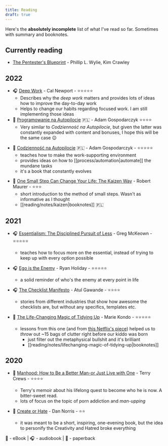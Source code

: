 ```yaml
---
title: Reading
draft: true
---
```

Here's the **absolutely incomplete** list of what I've read so far. Sometimes with summary and booknotes.

<!-- If you're curious about how I read, [[books/reading |take a look]]. -->

## Currently reading 
- [The Pentester's Blueprint](https://www.amazon.com/Pentester-BluePrint-Your-Guide-Being/dp/1119684307) - Phillip L. Wylie, Kim Crawley

## 2022
- 🎧 [Deep Work](https://www.amazon.com/Deep-Work-Focused-Success-Distracted/dp/1455586692?tag=radexio-20) - Cal Newport - ⭐️⭐️⭐️⭐️⭐️
	- Describes why the _deep work_ matters and provides lots of ideas how to improve the day-to-day work
	- Helps to change our habits regarding focused work. I am still implementing those ideas
- 📱 [Programowanie na Autopilocie](https://pna.zautomatyzowani.pl/) 🇵🇱 - Adam Gospodarczyk ⭐️⭐️⭐️⭐️
	- Very similar to _Codzienność na Autopilocie_, but given the latter was constantly expanded with content and bonuses, I hope this will be the same case 😉
* 📱 [Codzienność na Autopilocie](https://codziennosc.zautomatyzowani.pl/) 🇵🇱 - Adam Gospodarczyk - ⭐️⭐️⭐️⭐️⭐️
	* teaches how to make the work-supporting environment
	* provides ideas on how to [[process/automation|automate]] the mundane tasks
	* it's a book that constantly evolves
- 📱 [One Small Step Can Change Your Life: The Kaizen Way](https://www.amazon.com/Small-Step-Change-Your-Life/dp/076118032X/) - Robert Maurer - ⭐️⭐️⭐️
	- short introduction to the method of small steps. Wasn't as informative as I thought
	- [[reading/notes/kaizen|booknotes]] 🇵🇱

## 2021

- 🎧 [Essentialism: The Disciplined Pursuit of Less](https://www.amazon.com/Essentialism-Disciplined-Pursuit-Greg-McKeown/dp/0804137382) - Greg McKeown - ⭐️⭐️⭐️⭐️⭐️
	- teaches how to focus more on the essential, instead of trying to keep up with every option possible

- 🎧 [Ego is the Enemy](http://egoistheenemy.com) - Ryan Holiday - ⭐️⭐️⭐️⭐️⭐️
	- a solid reminder of who's the enemy at every point in life

- 🎧 [The Checklist Manifesto](https://www.amazon.com/The-Checklist-Manifesto-audiobook/dp/B0031Q9ZWY) - Atul Gawande - ⭐️⭐️⭐️⭐️
	- stories from different industries that show how awesome the checklists are, but without any specifics, templates etc.

- 📱 [The Life-Changing Magic of Tidying Up](https://www.amazon.com/Life-Changing-Magic-Tidying-Decluttering-Organizing/dp/1607747308) - Marie Kondo - ⭐️⭐️⭐️⭐️⭐️
  - lessons from this one (and from [this Netflix's piece](https://www.netflix.com/pl-en/title/80209379)) helped us to _throw_ out ~15 bags of clutter right before our kiddo was born
	  - just filter out the metaphysical bullshit and it's brilliant
	- [[reading/notes/lifechanging-magic-of-tidying-up|booknotes]]

## 2020

- 📱 [Manhood: How to Be a Better Man-or Just Live with One](https://www.amazon.com/Manhood-Better-Man-Just-Live-ebook/dp/B00H6JHR5E) - Terry Crews - ⭐️⭐️⭐️⭐️
	- Terry's memoir about his lifelong quest to become who he is now. A bitter-sweet read.
	- lots of focus on the topic of porn addiction and _man-upping_

- 📕 [Create or Hate](https://www.amazon.com/Create-Hate-Successful-People-Things/dp/0995404445/) - Dan Norris - ⭐️⭐️
	- it was meant to be a short, inspiring, one-evening book, but the idea to personify the Creativity and Hatred broke everything

📱 - eBook | 🎧 - audiobook | 📕 - paperback
